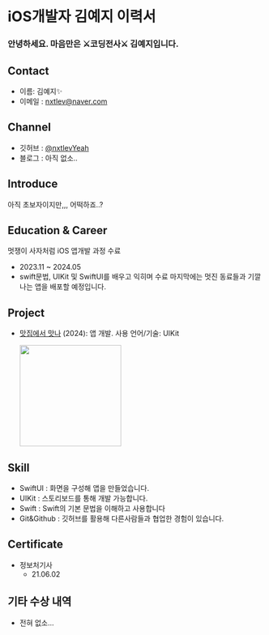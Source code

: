 # iOS개발자 김예지 이력서

### 안녕하세요. 마음만은 ⚔️코딩전사⚔️ 김예지입니다.

## Contact
- 이름: 김예지✨
- 이메일 : nxtlev@naver.com
  

## Channel
- 깃허브 : [@nxtlevYeah](https://github.com/nxtlevYeah)
- 블로그 : 아직 없소..

## Introduce

아직 초보자이지만,,, 어떡하죠..?

## Education &  Career

멋쟁이 사자처럼  iOS 앱개발 과정 수료
- 2023.11 ~ 2024.05
- swift문법, UIKit 및 SwiftUI를 배우고 익히며 수료 마지막에는 멋진 동료들과 기깔나는 앱을 배포할 예정입니다.

## Project

- [맛집에서 맛나](https://github.com/APP-iOS4/UIKit-Prototype-LAB2) (2024): 앱 개발. 사용 언어/기술: UIKit
   
  <img src="https://github.com/APP-iOS4/UIKit-Prototype-LAB2/assets/145957641/f8fc2824-31ab-4cb2-bf17-3d846edffd42" width="200px" />


##  Skill
- SwiftUI : 화면을 구성해 앱을 만들었습니다.
- UIKit : 스토리보드를 통해 개발 가능합니다.
- Swift : Swift의 기본 문법을 이해하고 사용합니다
- Git&Github : 깃허브를 활용해 다른사람들과 협업한 경험이 있습니다.


##  Certificate
- 정보처기사
  - 21.06.02
  

## 기타 수상 내역
- 전혀 없소...
